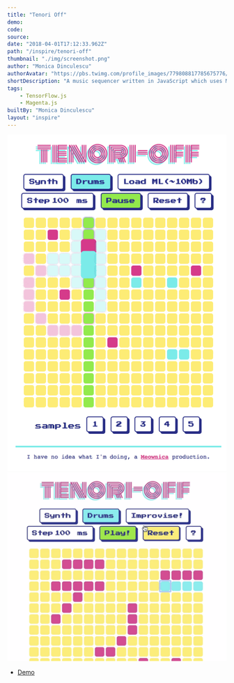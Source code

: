```yaml
---
title: "Tenori Off"
demo:
code:
source:
date: "2018-04-01T17:12:33.962Z"
path: "/inspire/tenori-off"
thumbnail: "./img/screenshot.png"
author: "Monica Dinculescu"
authorAvatar: "https://pbs.twimg.com/profile_images/779808817785675776/Hf9AwdFs_400x400.jpg"
shortDescription: "A music sequencer written in JavaScript which uses Machine Learning to try to match drums to a synth melody you create!"
tags:
    - TensorFlow.js
    - Magenta.js
builtBy: "Monica Dinculescu"
layout: "inspire"
---
```


![Animation](./img/animation.gif)
![Animation](./img/screenshot.png)

* [Demo](https://tenori-off.glitch.me/)
